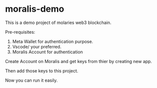 # moralis-demo

This is a demo project of molaries web3 blockchain.

Pre-requisites:
  1. Meta Wallet for authentication purpose.
  2. Vscode/ your preferred.
  3. Moralis Account for authentication

Create Account on Moralis and get keys from thier by creating new app.

Then add those keys to this project.

Now you can run it easily.
